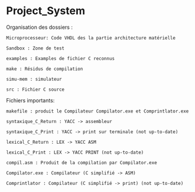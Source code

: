 # Project_System
Organisation des dossiers : 

	Microprocesseur: Code VHDL des la partie architecture matérielle
	
	Sandbox : Zone de test
	
	examples : Examples de fichier C reconnus
	
	make : Résidus de compilation
	
	simu-mem : simulateur
	
	src : Fichier C source



Fichiers importants:

	makefile : produit le Compilateur Compilator.exe et Comprintlator.exe
	
	syntaxique_C_Return : YACC -> assembleur
	
	syntaxique_C_Print : YACC -> print sur terminale (not up-to-date)
	
	lexical_C_Return : LEX -> YACC ASM
	
	lexical_C_Print : LEX -> YACC PRINT (not up-to-date)
	
	compil.asm : Produit de la compilation par Compilator.exe
	
	Compilator.exe : Compilateur (C simplifié -> ASM)
	
	Comprintlator : Compilateur (C simplifié -> print) (not up-to-date)
	

